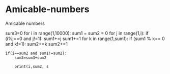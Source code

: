 # Amicable-numbers
Amicable numbers

sum3=0
for i in range(1,10000):
    sum1 = sum2 = 0
    for j in range(1,i):
        if (i%j==0 and j!=1):
            sum1+=j
    sum1+=1
    for k in range(1,sum1):
        if (sum1 % k== 0 and k!=1):
            sum2+=k
    sum2+=1


    if(i==sum2 and sum1!=sum2):
        sum3=sum3+sum2

        print(i,sum2, s
